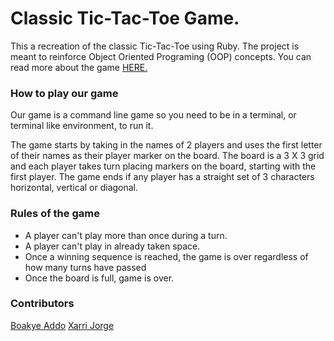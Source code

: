 # Classic Tic-Tac-Toe Game.

This a recreation of the classic Tic-Tac-Toe using Ruby. The project is meant to reinforce Object Oriented Programing (OOP) concepts. You can read more about the game [HERE.](https://en.wikipedia.org/wiki/Tic-tac-toe)

### How to play our game

Our game is a command line game so you need to be in a terminal, or terminal like environment, to run it.

The game starts by taking in the names of 2 players and uses the first letter of their names as their player marker on the board. The board is a 3 X 3 grid and each player takes turn placing markers on the board, starting with the first player. The game ends if any player has a straight set of 3 characters horizontal, vertical or diagonal. 

### Rules of the game

* A player can't play more than once during a turn.
* A player can't play in already taken space.
* Once a winning sequence is reached, the game is over regardless of how many turns have passed
* Once the board is full, game is over.

### Contributors

[Boakye Addo](https://github.com/Forison)
[Xarri Jorge](https://github.com/xarrijorge)